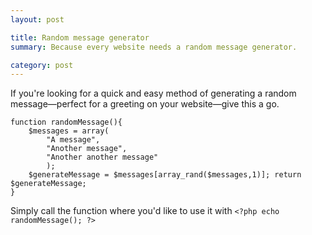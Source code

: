 ```yaml
---
layout: post

title: Random message generator
summary: Because every website needs a random message generator. 

category: post
---
```

If you're looking for a quick and easy method of generating a random message&mdash;perfect for a greeting on your website&mdash;give this a go.

    function randomMessage(){ 
    	$messages = array( 
    		"A message", 
    		"Another message", 
    		"Another another message" 
    		); 
    	$generateMessage = $messages[array_rand($messages,1)]; return $generateMessage;
    }

Simply call the function where you'd like to use it with `<?php echo randomMessage(); ?>`